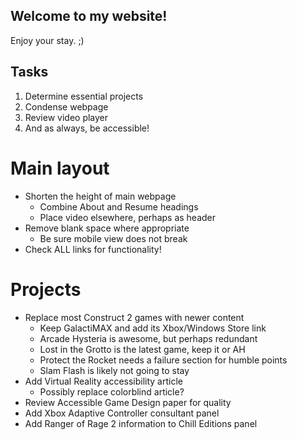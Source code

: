 ## Welcome to my website!
Enjoy your stay. ;)

## Tasks

1. Determine essential projects
2. Condense webpage
3. Review video player
4. And as always, be accessible!

# Main layout
* Shorten the height of main webpage
    * Combine About and Resume headings
    * Place video elsewhere, perhaps as header
* Remove blank space where appropriate
    * Be sure mobile view does not break
* Check ALL links for functionality!

# Projects

* Replace most Construct 2 games with newer content
    * Keep GalactiMAX and add its Xbox/Windows Store link
    * Arcade Hysteria is awesome, but perhaps redundant
    * Lost in the Grotto is the latest game, keep it or AH
    * Protect the Rocket needs a failure section for humble points
    * Slam Flash is likely not going to stay
* Add Virtual Reality accessibility article
    * Possibly replace colorblind article?
* Review Accessible Game Design paper for quality
* Add Xbox Adaptive Controller consultant panel
* Add Ranger of Rage 2 information to Chill Editions panel